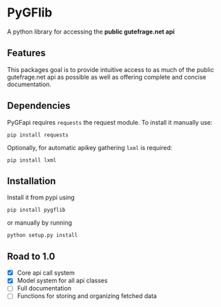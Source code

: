 PyGFlib
=======

A python library for accessing the **public gutefrage.net api**


Features
--------

This packages goal is to provide intuitive access to as much of the public gutefrage.net api as possible
as well as offering complete and concise documentation.


Dependencies
------------

PyGFapi requires `requests` the request module.
To install it manually use:
    
    pip install requests

Optionally, for automatic apikey gathering `lxml` is required:

    pip install lxml


Installation
------------

Install it from pypi using

    pip install pygflib

or manually by running

    python setup.py install


Road to 1.0
-----------

- [x] Core api call system
- [x] Model system for all api classes
- [ ] Full documentation
- [ ] Functions for storing and organizing fetched data

